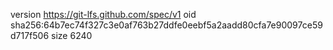 version https://git-lfs.github.com/spec/v1
oid sha256:64b7ec74f327c3e0af763b27ddfe0eebf5a2aadd80cfa7e90097ce59d717f506
size 6240
